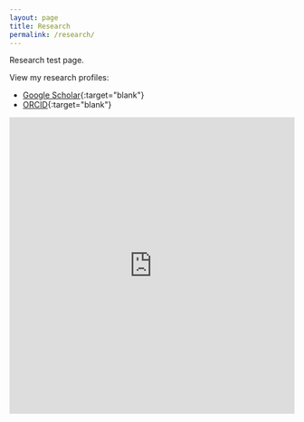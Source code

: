 ```yaml
---
layout: page
title: Research
permalink: /research/
---
```


Research test page.

View my research profiles:
* [Google Scholar](https://scholar.google.com/citations?user=-GW4xtoAAAAJ&hl=en){:target="blank"}
* [ORCID](https://orcid.org/0000-0003-1117-5095){:target="blank"}

<iframe id="igraph" scrolling="no" style="border:none;" seamless="seamless" src="https://phil-sandwell.github.io/test_figure/" height="525" width="100%"></iframe>
